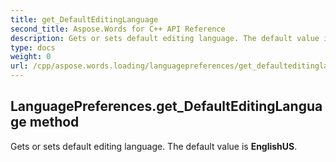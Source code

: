 ```yaml
---
title: get_DefaultEditingLanguage
second_title: Aspose.Words for C++ API Reference
description: Gets or sets default editing language. The default value is EnglishUS. 
type: docs
weight: 0
url: /cpp/aspose.words.loading/languagepreferences/get_defaulteditinglanguage/
---
```

## LanguagePreferences.get_DefaultEditingLanguage method


Gets or sets default editing language. The default value is **EnglishUS**.

